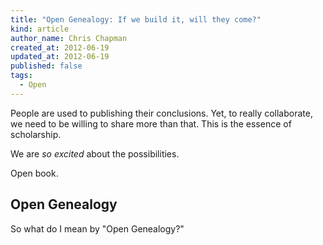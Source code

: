 ```yaml
---
title: "Open Genealogy: If we build it, will they come?"
kind: article
author_name: Chris Chapman
created_at: 2012-06-19
updated_at: 2012-06-19
published: false
tags:
  - Open
---
```


People are used to publishing their conclusions. Yet, to really collaborate, we
need to be willing to share more than that. This is the essence of scholarship.

We are _so excited_ about the possibilities. 

Open book.

## Open Genealogy

So what do I mean by "Open Genealogy?" 
